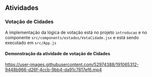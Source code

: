 ## Atividades

### Votação de Cidades

A implementação da lógica de votação está no projeto `introducao` e no componente `src/components/estados/VotaCidade.jsx` e está sendo executado em `src/App.js`

#### Demonstração da atividade de votação de Cidades

https://user-images.githubusercontent.com/52974388/191065312-9448b966-d26f-4ccb-9bb4-da91c7817ef6.mp4


